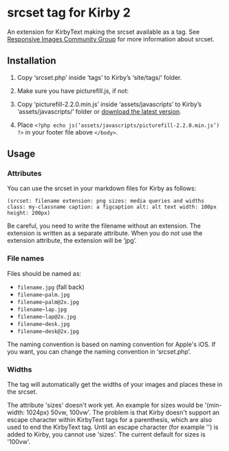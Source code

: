 # srcset tag for Kirby 2

An extension for KirbyText making the srcset available as a tag. See [Responsive Images Community Group](http://responsiveimages.org) for more information about srcset.

## Installation

1. Copy ‘srcset.php’ inside ‘tags’ to Kirby’s ‘site/tags/‘ folder.
2. Make sure you have picturefill.js, if not:

  1. Copy ‘picturefill-2.2.0.min.js’ inside ‘assets/javascripts’ to Kirby’s ‘assets/javascripts/‘ folder or [download the latest version](http://scottjehl.github.io/picturefill/).
  2. Place ```<?php echo js(‘assets/javascripts/picturefill-2.2.0.min.js’) ?>``` in your footer file above ```</body>```.

## Usage

### Attributes

You can use the srcset in your markdown files for Kirby as follows:

```
(srcset: filename extension: png sizes: media queries and widths class: my-classname caption: a figcaption alt: alt text width: 100px height: 200px)
```

Be careful, you need to write the filename without an extension. The extension is written as a separate attribute. When you do not use the extension attribute, the extension will be ‘jpg’.

### File names

Files should be named as:

- ```filename.jpg``` (fall back)
- ```filename~palm.jpg```
- ```filename~palm@2x.jpg```
- ```filename~lap.jpg```
- ```filename~lap@2x.jpg```
- ```filename~desk.jpg```
- ```filename~desk@2x.jpg```

The naming convention is based on naming convention for Apple's iOS. If you want, you can change the naming convention in ‘srcset.php’.

### Widths

The tag will automatically get the widths of your images and places these in the srcset.

The attribute 'sizes' doesn't work yet. An example for sizes would be '(min-width: 1024px) 50vw, 100vw'. The problem is that Kirby doesn't support an escape character within KirbyText tags for a parenthesis, which are also used to end the KirbyText tag. Until an escape character (for example '\') is added to Kirby, you cannot use 'sizes'. The current default for sizes is '100vw'.
